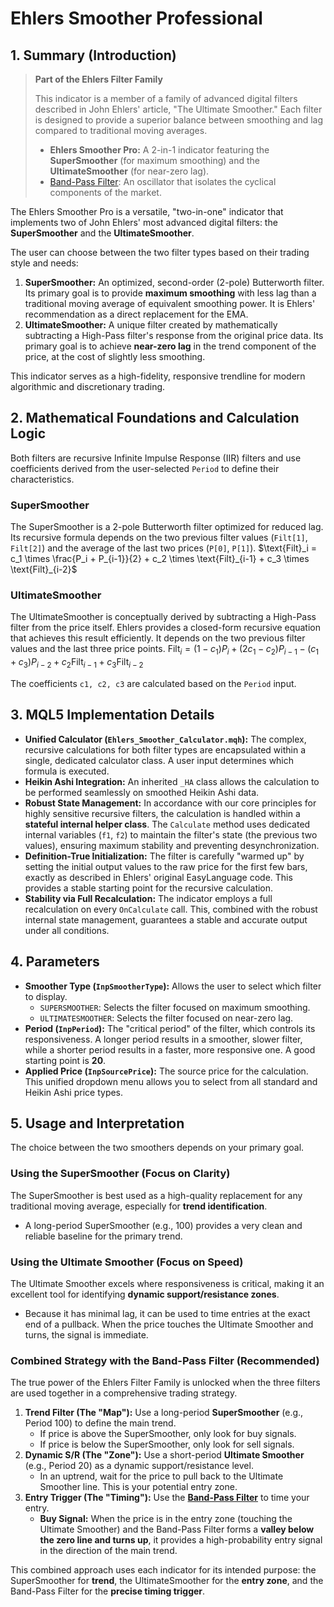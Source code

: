 # Ehlers Smoother Professional

## 1. Summary (Introduction)

> **Part of the Ehlers Filter Family**
>
> This indicator is a member of a family of advanced digital filters described in John Ehlers' article, "The Ultimate Smoother." Each filter is designed to provide a superior balance between smoothing and lag compared to traditional moving averages.
>
> * **Ehlers Smoother Pro:** A 2-in-1 indicator featuring the **SuperSmoother** (for maximum smoothing) and the **UltimateSmoother** (for near-zero lag).
> * [Band-Pass Filter](./BandPass_Filter_Pro.md): An oscillator that isolates the cyclical components of the market.

The Ehlers Smoother Pro is a versatile, "two-in-one" indicator that implements two of John Ehlers' most advanced digital filters: the **SuperSmoother** and the **UltimateSmoother**.

The user can choose between the two filter types based on their trading style and needs:

1. **SuperSmoother:** An optimized, second-order (2-pole) Butterworth filter. Its primary goal is to provide **maximum smoothing** with less lag than a traditional moving average of equivalent smoothing power. It is Ehlers' recommendation as a direct replacement for the EMA.
2. **UltimateSmoother:** A unique filter created by mathematically subtracting a High-Pass filter's response from the original price data. Its primary goal is to achieve **near-zero lag** in the trend component of the price, at the cost of slightly less smoothing.

This indicator serves as a high-fidelity, responsive trendline for modern algorithmic and discretionary trading.

## 2. Mathematical Foundations and Calculation Logic

Both filters are recursive Infinite Impulse Response (IIR) filters and use coefficients derived from the user-selected `Period` to define their characteristics.

### SuperSmoother

The SuperSmoother is a 2-pole Butterworth filter optimized for reduced lag. Its recursive formula depends on the two previous filter values (`Filt[1]`, `Filt[2]`) and the average of the last two prices (`P[0]`, `P[1]`).
$\text{Filt}_i = c_1 \times \frac{P_i + P_{i-1}}{2} + c_2 \times \text{Filt}_{i-1} + c_3 \times \text{Filt}_{i-2}$

### UltimateSmoother

The UltimateSmoother is conceptually derived by subtracting a High-Pass filter from the price itself. Ehlers provides a closed-form recursive equation that achieves this result efficiently. It depends on the two previous filter values and the last three price points.
$\text{Filt}_i = (1-c_1)P_i + (2c_1-c_2)P_{i-1} - (c_1+c_3)P_{i-2} + c_2\text{Filt}_{i-1} + c_3\text{Filt}_{i-2}$

The coefficients `c1, c2, c3` are calculated based on the `Period` input.

## 3. MQL5 Implementation Details

* **Unified Calculator (`Ehlers_Smoother_Calculator.mqh`):** The complex, recursive calculations for both filter types are encapsulated within a single, dedicated calculator class. A user input determines which formula is executed.
* **Heikin Ashi Integration:** An inherited `_HA` class allows the calculation to be performed seamlessly on smoothed Heikin Ashi data.
* **Robust State Management:** In accordance with our core principles for highly sensitive recursive filters, the calculation is handled within a **stateful internal helper class**. The `Calculate` method uses dedicated internal variables (`f1`, `f2`) to maintain the filter's state (the previous two values), ensuring maximum stability and preventing desynchronization.
* **Definition-True Initialization:** The filter is carefully "warmed up" by setting the initial output values to the raw price for the first few bars, exactly as described in Ehlers' original EasyLanguage code. This provides a stable starting point for the recursive calculation.
* **Stability via Full Recalculation:** The indicator employs a full recalculation on every `OnCalculate` call. This, combined with the robust internal state management, guarantees a stable and accurate output under all conditions.

## 4. Parameters

* **Smoother Type (`InpSmootherType`):** Allows the user to select which filter to display.
  * `SUPERSMOOTHER`: Selects the filter focused on maximum smoothing.
  * `ULTIMATESMOOTHER`: Selects the filter focused on near-zero lag.
* **Period (`InpPeriod`):** The "critical period" of the filter, which controls its responsiveness. A longer period results in a smoother, slower filter, while a shorter period results in a faster, more responsive one. A good starting point is **20**.
* **Applied Price (`InpSourcePrice`):** The source price for the calculation. This unified dropdown menu allows you to select from all standard and Heikin Ashi price types.

## 5. Usage and Interpretation

The choice between the two smoothers depends on your primary goal.

### Using the SuperSmoother (Focus on Clarity)

The SuperSmoother is best used as a high-quality replacement for any traditional moving average, especially for **trend identification**.

* A long-period SuperSmoother (e.g., 100) provides a very clean and reliable baseline for the primary trend.

### Using the Ultimate Smoother (Focus on Speed)

The Ultimate Smoother excels where responsiveness is critical, making it an excellent tool for identifying **dynamic support/resistance zones**.

* Because it has minimal lag, it can be used to time entries at the exact end of a pullback. When the price touches the Ultimate Smoother and turns, the signal is immediate.

### Combined Strategy with the Band-Pass Filter (Recommended)

The true power of the Ehlers Filter Family is unlocked when the three filters are used together in a comprehensive trading strategy.

1. **Trend Filter (The "Map"):** Use a long-period **SuperSmoother** (e.g., Period 100) to define the main trend.
    * If price is above the SuperSmoother, only look for buy signals.
    * If price is below the SuperSmoother, only look for sell signals.
2. **Dynamic S/R (The "Zone"):** Use a short-period **Ultimate Smoother** (e.g., Period 20) as a dynamic support/resistance level.
    * In an uptrend, wait for the price to pull back to the Ultimate Smoother line. This is your potential entry zone.
3. **Entry Trigger (The "Timing"):** Use the **[Band-Pass Filter](./BandPass_Filter_Pro.md)** to time your entry.
    * **Buy Signal:** When the price is in the entry zone (touching the Ultimate Smoother) and the Band-Pass Filter forms a **valley below the zero line and turns up**, it provides a high-probability entry signal in the direction of the main trend.

This combined approach uses each indicator for its intended purpose: the SuperSmoother for **trend**, the UltimateSmoother for the **entry zone**, and the Band-Pass Filter for the **precise timing trigger**.
